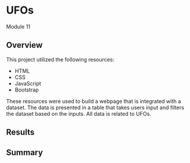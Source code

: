 # UFOs
Module 11
## Overview
This project utilized the following resources:
* HTML
* CSS
* JavaScript
* Bootstrap

These resources were used to build a webpage that is integrated with a dataset. The data is presented in a table that takes users input and filters the dataset based on the inputs. All data is related to UFOs. 

## Results

## Summary
